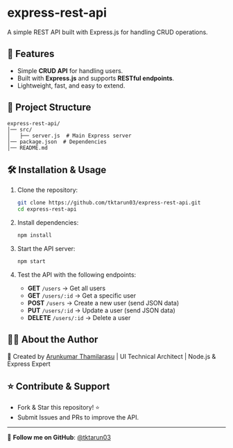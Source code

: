 # express-rest-api

A simple REST API built with Express.js for handling CRUD operations.

## 🚀 Features
- Simple **CRUD API** for handling users.
- Built with **Express.js** and supports **RESTful endpoints**.
- Lightweight, fast, and easy to extend.

## 📂 Project Structure
```
express-rest-api/
│── src/
│   ├── server.js  # Main Express server
│── package.json  # Dependencies
│── README.md
```

## 🛠 Installation & Usage

1. Clone the repository:
   ```bash
   git clone https://github.com/tktarun03/express-rest-api.git
   cd express-rest-api
   ```

2. Install dependencies:
   ```bash
   npm install
   ```

3. Start the API server:
   ```bash
   npm start
   ```

4. Test the API with the following endpoints:
   - **GET** `/users` → Get all users
   - **GET** `/users/:id` → Get a specific user
   - **POST** `/users` → Create a new user (send JSON data)
   - **PUT** `/users/:id` → Update a user (send JSON data)
   - **DELETE** `/users/:id` → Delete a user

## 👨‍💻 About the Author

🚀 Created by [Arunkumar Thamilarasu](https://github.com/tktarun03) | UI Technical Architect | Node.js & Express Expert

## ⭐ Contribute & Support
- Fork & Star this repository! ⭐
- Submit Issues and PRs to improve the API.

---
🎯 **Follow me on GitHub**: [@tktarun03](https://github.com/tktarun03)
